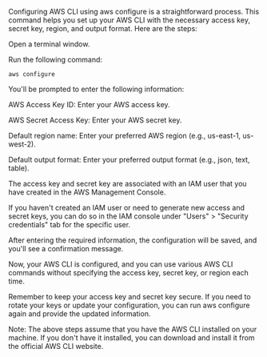 Configuring AWS CLI using aws configure is a straightforward process. This command helps you set up your AWS CLI with the necessary access key, secret key, region, and output format. Here are the steps:

Open a terminal window.

Run the following command:


    aws configure

You'll be prompted to enter the following information:

AWS Access Key ID: Enter your AWS access key.

AWS Secret Access Key: Enter your AWS secret key.

Default region name: Enter your preferred AWS region (e.g., us-east-1, us-west-2).

Default output format: Enter your preferred output format (e.g., json, text, table).

The access key and secret key are associated with an IAM user that you have created in the AWS Management Console.

If you haven't created an IAM user or need to generate new access and secret keys, you can do so in the IAM console under "Users" > "Security credentials" tab for the specific user.

After entering the required information, the configuration will be saved, and you'll see a confirmation message.

Now, your AWS CLI is configured, and you can use various AWS CLI commands without specifying the access key, secret key, or region each time.

Remember to keep your access key and secret key secure. If you need to rotate your keys or update your configuration, you can run aws configure again and provide the updated information.

Note: The above steps assume that you have the AWS CLI installed on your machine. If you don't have it installed, you can download and install it from the official AWS CLI website.

